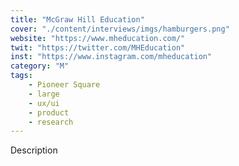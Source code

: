 ```yaml
---
title: "McGraw Hill Education"
cover: "./content/interviews/imgs/hamburgers.png"
website: "https://www.mheducation.com/"
twit: "https://twitter.com/MHEducation"
inst: "https://www.instagram.com/mheducation"
category: "M"
tags:
    - Pioneer Square
    - large
    - ux/ui
    - product
    - research
---
```


Description
